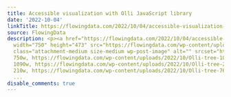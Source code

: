 ```yaml
---
title: Accessible visualization with Olli JavaScript library
date: '2022-10-04'
linkTitle: https://flowingdata.com/2022/10/04/accessible-visualization-with-olli-javascript-library/
source: FlowingData
description: <p><a href="https://flowingdata.com/2022/10/04/accessible-visualization-with-olli-javascript-library/"><img
  width="750" height="473" src="https://flowingdata.com/wp-content/uploads/2022/10/Olli-tree-750x473.png"
  class="attachment-medium size-medium wp-post-image" alt="" srcset="https://flowingdata.com/wp-content/uploads/2022/10/Olli-tree-750x473.png
  750w, https://flowingdata.com/wp-content/uploads/2022/10/Olli-tree-1090x688.png
  1090w, https://flowingdata.com/wp-content/uploads/2022/10/Olli-tree-210x132.png
  210w, https://flowingdata.com/wp-content/uploads/2022/10/Olli-tree-768x485.png 768w,
  ...
disable_comments: true
---
```

<p><a href="https://flowingdata.com/2022/10/04/accessible-visualization-with-olli-javascript-library/"><img width="750" height="473" src="https://flowingdata.com/wp-content/uploads/2022/10/Olli-tree-750x473.png" class="attachment-medium size-medium wp-post-image" alt="" srcset="https://flowingdata.com/wp-content/uploads/2022/10/Olli-tree-750x473.png 750w, https://flowingdata.com/wp-content/uploads/2022/10/Olli-tree-1090x688.png 1090w, https://flowingdata.com/wp-content/uploads/2022/10/Olli-tree-210x132.png 210w, https://flowingdata.com/wp-content/uploads/2022/10/Olli-tree-768x485.png 768w, ...